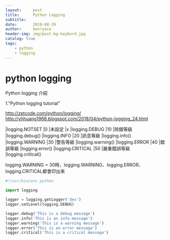 ```yaml
---
layout:     post
title:      Python Logging
subtitle:   
date:       2019-08-29
author:     henryace
header-img: img/post-bg-keybord.jpg
catalog: true
tags:
    - python
    - logging
---
```

# python logging

Python logging 介紹

1."Python logging tutorial"<br>

<http://zetcode.com/python/logging/><br>
<http://yhhuang1966.blogspot.com/2018/04/python-logging_24.html><br>

|logging.NOTSET	|0	|未設定	|x
|logging.DEBUG	|10	|除錯等級	|logging.debug()
|logging.INFO	|20	|訊息等級	|logging.info()
|logging.WARNING	|30	|警告等級	|logging.warning()
|logging.ERROR	|40	|錯誤等級	|logging.error()
|logging.CRITICAL	|50	|嚴重錯誤等級	|logging.critical()

 logging.WARNING = 30時，logging.WARNING、logging.ERROR、logging.CRITICAL都會印出來
 
```python
#!/usr/bin/env python

import logging

logger = logging.getLogger('dev')
logger.setLevel(logging.DEBUG)

logger.debug('This is a debug message')
logger.info('This is an info message')
logger.warning('This is a warning message')
logger.error('This is an error message')
logger.critical('This is a critical message')
```